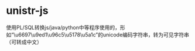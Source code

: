 # unistr-js
使用PL/SQL转换js/java/python中等程序使用的，形如“\u6697\u9ed1\u96c5\u5178\u5a1c”的unicode编码字符串，转为可见字符串（可转成中文）
